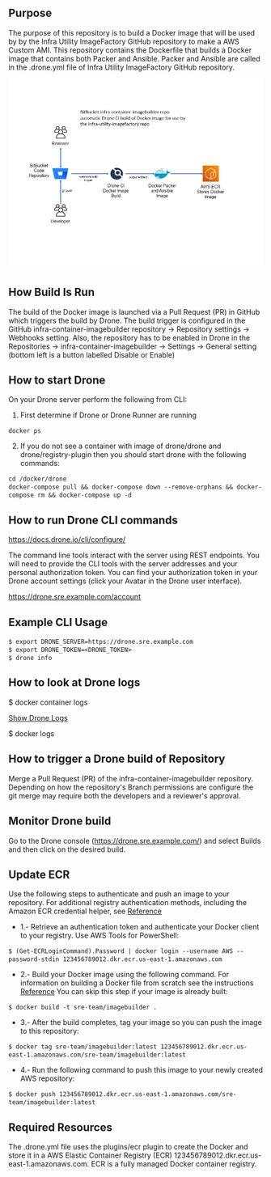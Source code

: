Purpose
---
The purpose of this repository is to build a Docker image that will be used by by the Infra Utility ImageFactory GitHub repository to make a AWS Custom AMI.  This repository contains the Dockerfile that builds a Docker image that contains both Packer and Ansible.  Packer and Ansible are called in the .drone.yml file of Infra Utility ImageFactory GitHub repository.

![Alt text](images/infra-container-imagebuilder.png?raw=true "Drone CI Build")

How Build Is Run
---
The build of the Docker image is launched via a Pull Request (PR) in GitHub which triggers the build by Drone.  The build trigger is configured in the GitHub 
infra-container-imagebuilder repository -> Repository settings -> Webhooks setting.  Also, the repository has to be enabled in Drone in the Repositories -> infra-container-imagebuilder -> Settings -> General setting (bottom left is a button labelled Disable or Enable)

How to start Drone
---
On your Drone server perform the following from CLI:

1. First determine if Drone or Drone Runner are running

```
docker ps
```

2. If you do not see a container with image of drone/drone and drone/registry-plugin then you should start drone with the following commands:

```
cd /docker/drone
docker-compose pull && docker-compose down --remove-orphans && docker-compose rm && docker-compose up -d
```

How to run Drone CLI commands
---
https://docs.drone.io/cli/configure/

The command line tools interact with the server using REST endpoints. You will need to provide the CLI tools with the server addresses and your personal authorization token. You can find your authorization token in your Drone account settings (click your Avatar in the Drone user interface).

https://drone.sre.example.com/account

Example CLI Usage
---
```
$ export DRONE_SERVER=https://drone.sre.example.com
$ export DRONE_TOKEN=<DRONE_TOKEN>
$ drone info
```

How to look at Drone logs
---
$ docker container logs <Drone container id>

[Show Drone Logs](https://docs.drone.io/server/logging/)

$ docker logs <container name>

How to trigger a Drone build of Repository
---
Merge a Pull Request (PR) of the infra-container-imagebuilder repository.  Depending on how the repository's Branch permissions are configure the git merge may require both the developers and a reviewer's approval.

Monitor Drone build
---
Go to the Drone console (https://drone.sre.example.com/) and select Builds and then click on the desired build.

Update ECR
---
Use the following steps to authenticate and push an image to your repository. For additional registry authentication methods, including the Amazon ECR credential helper, see
[Reference]('https://docs.aws.amazon.com/AmazonECR/latest/userguide/Registries.html#registry_auth')

* 1.- Retrieve an authentication token and authenticate your Docker client to your registry.
Use AWS Tools for PowerShell:
```
$ (Get-ECRLoginCommand).Password | docker login --username AWS --password-stdin 123456789012.dkr.ecr.us-east-1.amazonaws.com
```
* 2.- Build your Docker image using the following command. For information on building a Docker file from scratch see the instructions
[Reference]('https://docs.aws.amazon.com/AmazonECS/latest/developerguide/docker-basics.html') You can skip this step if your image is already built:
```
$ docker build -t sre-team/imagebuilder .
```
* 3.- After the build completes, tag your image so you can push the image to this repository:
```
$ docker tag sre-team/imagebuilder:latest 123456789012.dkr.ecr.us-east-1.amazonaws.com/sre-team/imagebuilder:latest
```
* 4.- Run the following command to push this image to your newly created AWS repository:
```
$ docker push 123456789012.dkr.ecr.us-east-1.amazonaws.com/sre-team/imagebuilder:latest
```

Required Resources
---
The .drone.yml file uses the plugins/ecr plugin to create the Docker and store it in a AWS Elastic Container Registry (ECR) 123456789012.dkr.ecr.us-east-1.amazonaws.com.  ECR is a fully managed Docker container registry.